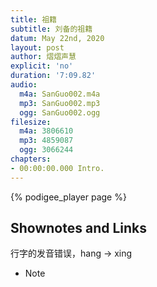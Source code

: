 ```yaml
---
title: 祖籍
subtitle: 刘备的祖籍
datum: May 22nd, 2020
layout: post
author: 熠熠声慧
explicit: 'no'
duration: '7:09.82'
audio:
  m4a: SanGuo002.m4a
  mp3: SanGuo002.mp3
  ogg: SanGuo002.ogg
filesize:
  m4a: 3806610
  mp3: 4859087
  ogg: 3066244
chapters:
- 00:00:00.000 Intro.
---
```


<!---
The filesize block above can be deleted, if your audio files are hosted within the episodes directory.
It is only necessary for hosting remotely.
-->

{% podigee_player page %}

## Shownotes and Links
行字的发音错误，hang -> xing

* Note
